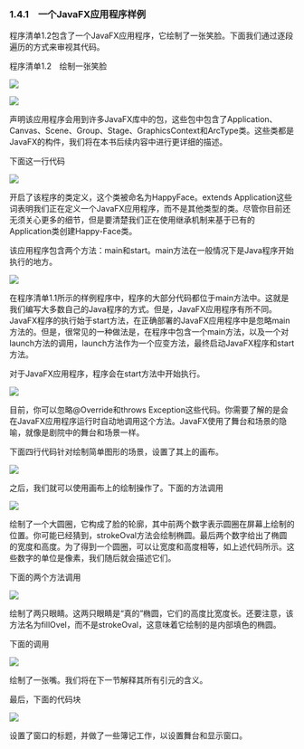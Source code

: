    

### 1.4.1　一个JavaFX应用程序样例

程序清单1.2包含了一个JavaFX应用程序，它绘制了一张笑脸。下面我们通过逐段遍历的方式来审视其代码。

程序清单1.2　绘制一张笑脸

![](0-Assets/Epubook/程序员编程语言经典合集（计算机科学丛书5册套装），javapython编程语言含经典教材龙书《编译原理》%20(Bruce%20Eckel%20%20Alfred%20V.%20Aho%20%20Monica%20S.%20Lam%20etc.)%20(Z-Library)/images/image09466.jpeg)

![](0-Assets/Epubook/程序员编程语言经典合集（计算机科学丛书5册套装），javapython编程语言含经典教材龙书《编译原理》%20(Bruce%20Eckel%20%20Alfred%20V.%20Aho%20%20Monica%20S.%20Lam%20etc.)%20(Z-Library)/images/image09467.jpeg)

声明该应用程序会用到许多JavaFX库中的包，这些包中包含了Application、Canvas、Scene、Group、Stage、GraphicsContext和ArcType类。这些类都是JavaFX的构件，我们将在本书后续内容中进行更详细的描述。  

下面这一行代码

![](0-Assets/Epubook/程序员编程语言经典合集（计算机科学丛书5册套装），javapython编程语言含经典教材龙书《编译原理》%20(Bruce%20Eckel%20%20Alfred%20V.%20Aho%20%20Monica%20S.%20Lam%20etc.)%20(Z-Library)/images/image09468.jpeg)

开启了该程序的类定义，这个类被命名为HappyFace。extends Application这些词表明我们正在定义一个JavaFX应用程序，而不是其他类型的类。尽管你目前还无须关心更多的细节，但是要清楚我们正在使用继承机制来基于已有的Application类创建Happy-Face类。

该应用程序包含两个方法：main和start。main方法在一般情况下是Java程序开始执行的地方。

![](0-Assets/Epubook/程序员编程语言经典合集（计算机科学丛书5册套装），javapython编程语言含经典教材龙书《编译原理》%20(Bruce%20Eckel%20%20Alfred%20V.%20Aho%20%20Monica%20S.%20Lam%20etc.)%20(Z-Library)/images/image09469.jpeg)

在程序清单1.1所示的样例程序中，程序的大部分代码都位于main方法中。这就是我们编写大多数自己的Java程序的方式。但是，JavaFX应用程序有所不同。JavaFX程序的执行始于start方法，在正确部署的JavaFX应用程序中是忽略main方法的。但是，很常见的一种做法是，在程序中包含一个main方法，以及一个对launch方法的调用，launch方法作为一个应变方法，最终启动JavaFX程序和start方法。

对于JavaFX应用程序，程序会在start方法中开始执行。

![](0-Assets/Epubook/程序员编程语言经典合集（计算机科学丛书5册套装），javapython编程语言含经典教材龙书《编译原理》%20(Bruce%20Eckel%20%20Alfred%20V.%20Aho%20%20Monica%20S.%20Lam%20etc.)%20(Z-Library)/images/image09470.jpeg)

目前，你可以忽略@Override和throws Exception这些代码。你需要了解的是会在JavaFX应用程序运行时自动地调用这个方法。JavaFX使用了舞台和场景的隐喻，就像是剧院中的舞台和场景一样。

下面四行代码针对绘制简单图形的场景，设置了其上的画布。

![](0-Assets/Epubook/程序员编程语言经典合集（计算机科学丛书5册套装），javapython编程语言含经典教材龙书《编译原理》%20(Bruce%20Eckel%20%20Alfred%20V.%20Aho%20%20Monica%20S.%20Lam%20etc.)%20(Z-Library)/images/image09471.jpeg)

之后，我们就可以使用画布上的绘制操作了。下面的方法调用

![](../Images/image09472.gif)

绘制了一个大圆圈，它构成了脸的轮廓，其中前两个数字表示圆圈在屏幕上绘制的位置。你可能已经猜到，strokeOval方法会绘制椭圆。最后两个数字给出了椭圆的宽度和高度。为了得到一个圆圈，可以让宽度和高度相等，如上述代码所示。这些数字的单位是像素，我们随后就会描述它们。

下面的两个方法调用

![](../Images/image09473.gif)

绘制了两只眼睛。这两只眼睛是“真的”椭圆，它们的高度比宽度长。还要注意，该方法名为fillOvel，而不是strokeOval，这意味着它绘制的是内部填色的椭圆。

下面的调用

![](../Images/image09474.gif)

绘制了一张嘴。我们将在下一节解释其所有引元的含义。

最后，下面的代码块

![](../Images/image09475.gif)

设置了窗口的标题，并做了一些簿记工作，以设置舞台和显示窗口。